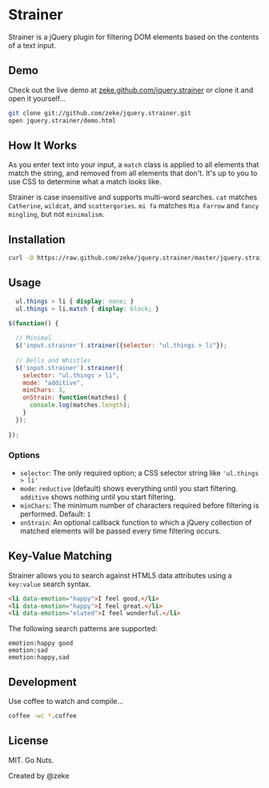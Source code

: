 Strainer
========

Strainer is a jQuery plugin for filtering DOM elements based on the contents of a text input.

Demo
----

Check out the live demo at [zeke.github.com/jquery.strainer](http://zeke.github.com/jquery.strainer/)
or clone it and open it yourself...

```bash
git clone git://github.com/zeke/jquery.strainer.git
open jquery.strainer/demo.html
```

How It Works
------------

As you enter text into your input, a `match` class is applied to all elements that 
match the string, and removed from all elements that don't. It's up to you to use
CSS to determine what a match looks like.

Strainer is case insensitive and supports multi-word searches. 
`cat` matches `Catherine`, `wildcat`, and `scattergories`.
`mi fa` matches `Mia Farrow` and `fancy mingling`, but not `minimalism`.

Installation
------------

```bash
curl -O https://raw.github.com/zeke/jquery.strainer/master/jquery.strainer.js 
```
    
Usage
-----

```css
  ul.things > li { display: none; }
  ul.things > li.match { display: block; }
```

```js
$(function() {
  
  // Minimal
  $('input.strainer').strainer({selector: "ul.things > li"});
  
  // Bells and Whistles
  $('input.strainer').strainer({
    selector: "ul.things > li",
    mode: "additive",
    minChars: 3,
    onStrain: function(matches) {
      console.log(matches.length);
    }
  });
  
});
```

### Options

- `selector`: The only required option; a CSS selector string like `'ul.things > li'`
- `mode`: `reductive` (default) shows everything until you start filtering. `additive` shows nothing until you start filtering.
- `minChars`: The minimum number of characters required before filtering is performed. Default: `1`
- `onStrain`: An optional callback function to which a jQuery collection of matched elements will be passed every time filtering occurs.

Key-Value Matching
------------------

Strainer allows you to search against HTML5 data attributes using a 
`key:value` search syntax.

```html
<li data-emotion="happy">I feel good.</li>
<li data-emotion="happy">I feel great.</li>
<li data-emotion="elated">I feel wonderful.</li>
```

The following search patterns are supported:

```
emotion:happy good
emotion:sad
emotion:happy,sad
```

Development
-----------

Use coffee to watch and compile...

```bash
coffee -wc *.coffee
```

License
-------

MIT. Go Nuts.

Created by @zeke